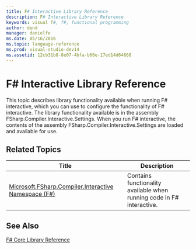 ```yaml
---
title: F# Interactive Library Reference
description: F# Interactive Library Reference
keywords: visual f#, f#, functional programming
author: dend
manager: danielfe
ms.date: 05/16/2016
ms.topic: language-reference
ms.prod: visual-studio-dev14
ms.assetid: 12cb31b8-8e07-4bfa-b66e-17ed14d64668 
---
```


# F# Interactive Library Reference

This topic describes library functionality available when running F# interactive, which you can use to configure the functionality of F# interactive. The library functionality available is in the assembly FSharp.Compiler.Interactive.Settings. When you run F# interactive, the contents of the assembly FSharp.Compiler.Interactive.Settings are loaded and available for use.


## Related Topics


|Title|Description|
|-----|-----------|
|[Microsoft.FSharp.Compiler.Interactive Namespace &#40;F&#35;&#41;](Microsoft.FSharp.Compiler.Interactive-Namespace-%5BFSharp%5D.md)|Contains functionality available when running code in F# interactive.|

## See Also
[F&#35; Core Library Reference](FSharp-Core-Library-Reference.md)

